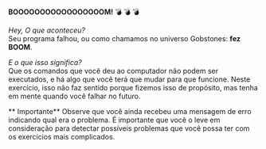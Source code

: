 **BOOOOOOOOOOOOOOOOOM!** :bomb: :bomb: :bomb:

_Hey, O que aconteceu?_<br>
Seu programa falhou, ou como chamamos no universo Gobstones: **fez BOOM**.

_E o que isso significa?_<br>
Que os comandos que você deu ao computador não podem ser executados, e há algo que você terá que mudar para que funcione. Neste exercício, isso não faz sentido porque fizemos isso de propósito, mas tenha em mente quando você falhar no futuro.

** Importante**
Observe que você ainda recebeu uma mensagem de erro indicando qual era o problema. É importante que você o leve em consideração para detectar possíveis problemas que você possa ter com os exercícios mais complicados.